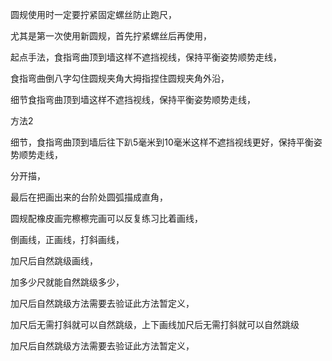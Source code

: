 圆规使用时一定要拧紧固定螺丝防止跑尺，

尤其是第一次使用新圆规，首先拧紧螺丝后再使用，


起点手法，食指弯曲顶到墙这样不遮挡视线，保持平衡姿势顺势走线，


食指弯曲倒八字勾住圆规夹角大拇指捏住圆规夹角外沿，

细节食指弯曲顶到墙这样不遮挡视线，保持平衡姿势顺势走线，



方法2  

细节，食指弯曲顶到墙后往下趴5毫米到10毫米这样不遮挡视线更好，保持平衡姿势顺势走线，




分开描，

最后在把画出来的台阶处圆弧描成直角，

圆规配橡皮画完檫檫完画可以反复练习比着画线，



倒画线，正画线，打斜画线，

加尺后自然跳级画线，


加多少尺就能自然跳级多少，


加尺后自然跳级方法需要去验证此方法暂定义，

加尺后无需打斜就可以自然跳级，上下画线加尺后无需打斜就可以自然跳级



加尺后自然跳级方法需要去验证此方法暂定义，



